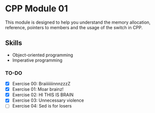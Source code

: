 # CPP Module 01

This module is designed to help you understand the memory allocation, reference, pointers to members and the usage of the switch in CPP.

## Skills

- Object-oriented programming
- Imperative programming

### TO-DO

- [x] Exercise 00: BraiiiiiiinnnzzzZ
- [x] Exercise 01: Moar brainz!
- [x] Exercise 02: HI THIS IS BRAIN
- [x] Exercise 03: Unnecessary violence
- [ ] Exercise 04: Sed is for losers